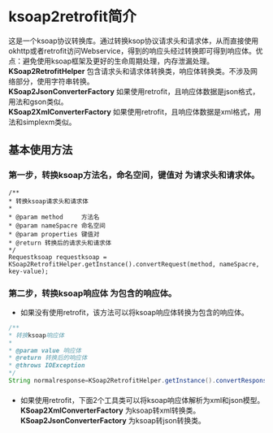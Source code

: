 # ksoap2retrofit简介
这是一个ksoap协议转换库。通过转换ksop协议请求头和请求体，从而直接使用okhttp或者retrofit访问Webservice，得到的响应头经过转换即可得到响应体。优点：避免使用ksoap框架及更好的生命周期处理，内存泄漏处理。
<br/> **KSoap2RetrofitHelper** 包含请求头和请求体转换类，响应体转换类。不涉及网络部分，使用字符串转换。
<br/> **KSoap2JsonConverterFactory** 如果使用retrofit，且响应体数据是json格式，用法和gson类似。
<br/> **KSoap2XmlConverterFactory** 如果使用retrofit，且响应体数据是xml格式，用法和simplexm类似。

## 基本使用方法
### 第一步，转换ksoap方法名，命名空间，键值对 为请求头和请求体。
```
/**
* 转换ksoap请求头和请求体
*
* @param method     方法名
* @param nameSpacre 命名空间
* @param properties 键值对
* @return 转换后的请求头和请求体
*/
Requestksoap requestksoap = KSoap2RetrofitHelper.getInstance().convertRequest(method, nameSpacre, key-value);
```
	 
### 第二步，转换ksoap响应体 为包含的响应体。
* 如果没有使用retrofit，该方法可以将ksoap响应体转换为包含的响应体。
```java
/**
* 转换ksoap响应体
*
* @param value 响应体
* @return 转换后的响应体
* @throws IOException
*/
String normalresponse=KSoap2RetrofitHelper.getInstance().convertResponse(ksoapresponse);
```	 
#### 
* 如果使用retrofit，下面2个工具类可以将ksoap响应体解析为xml和json模型。
<br/> **KSoap2XmlConverterFactory** 为ksoap转xml转换类。
<br/> **KSoap2JsonConverterFactory** 为ksoap转json转换类。




